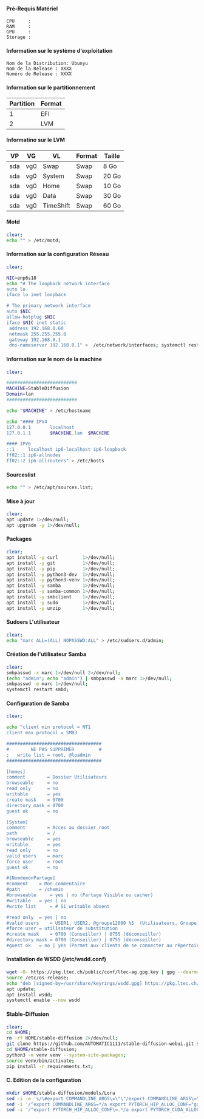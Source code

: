 #### Pré-Requis Matériel
```
CPU     :
RAM     :
GPU     :
Storage :
```

#### Information sur le système d'exploitation
```
Nom de la Distribution: Ubunyu
Nom de la Release : XXXX
Numéro de Release : XXXX
```

#### Information sur le partitionnement
| Partition | Format |
| --------- | ------ |
| 1         | EFI    |
| 2         | LVM    |

#### Informatino sur le LVM
| VP   | VG   | VL        | Format | Taille | 
| ---- | ---- | --------- | ------ | ------ |
| sda  | vg0  | Swap      | Swap   |  8 Go  |
| sda  | vg0  | System    | Swap   | 20 Go  |
| sda  | vg0  | Home      | Swap   | 10 Go  |
| sda  | vg0  | Data      | Swap   | 30 Go  |
| sda  | vg0  | TimeShift | Swap   | 60 Go  |


#### Motd
```bash
clear;
echo "" > /etc/motd;
```

#### Information sur la configuration Réseau
```bash
clear;

NIC=enp6s18
echo "# The loopback network interface
auto lo
iface lo inet loopback

# The primary network interface
auto $NIC
allow-hotplug $NIC
iface $NIC inet static
 address 192.168.0.60
 netmask 255.255.255.0
 gateway 192.168.0.1
 dns-nameserver 192.168.0.1" >  /etc/network/interfaces; systemctl restart networking;
```

#### Information sur le nom de la machine
```bash
clear;

##########################
MACHINE=StableDiffusion
Domain=lan
##########################

echo "$MACHINE" > /etc/hostname

echo "#### IPV4
127.0.0.1       localhost
127.0.1.1       $MACHINE.lan  $MACHINE

#### IPV6
::1     localhost ip6-localhost ip6-loopback
ff02::1 ip6-allnodes
ff02::2 ip6-allrouters" > /etc/hosts
```

#### Sourceslist
```bash
echo "" > /etc/apt/sources.list;
```

#### Mise à jour
```bash
clear;
apt update 1>/dev/null;
apt upgrade -y 1>/dev/null;
```


#### Packages
```bash
clear;
apt install -y curl         1>/dev/null;
apt install -y git          1>/dev/null;
apt install -y pip          1>/dev/null;
apt install -y python3-dev  1>/dev/null;
apt install -y python3-venv 1>/dev/null;
apt install -y samba        1>/dev/null;
apt install -y samba-common 1>/dev/null;
apt install -y smbclient    1>/dev/null;
apt install -y sudo         1>/dev/null;
apt install -y unzip        1>/dev/null;
```

#### Sudoers L'utilisateur
```bash
clear;
echo "marc ALL=(ALL) NOPASSWD:ALL" > /etc/sudoers.d/admin;
```


#### Création de l'utilisateur Samba
```bash
clear;
smbpasswd -x marc 1>/dev/null 2>/dev/null;
(echo "admin"; echo "admin") | smbpasswd -a marc 1>/dev/null;
smbpasswd -e marc 1>/dev/null;
systemctl restart smbd;
```

#### Configuration de Samba
```bash
clear;

echo "client min protocol = NT1
client max protocol = SMB3

###################################
#        NE PAS SUPPRIMER         #
;   write list = root, @lpadmin	
###################################

[homes]
comment        = Dossier Utilisateurs 
browseable     = no 
read only      = no
writable       = yes
create mask    = 0700
directory mask = 0700
guest ok       = no

[System]
comment        = Acces au dossier root
path           = /
browseable     = yes
writable       = yes
read only      = no
valid users    = marc
force user     = root
guest ok       = no

#[NomdemonPartage]
#comment 	= Mon commentaire
#path		= /chemin
#browseable 	= yes | no (Partage Visible ou cacher)
#writable 	= yes | no 
#write list     = # Si writable absent

#read only 	= yes | no
#valid users 	= USER1, USER2, @groupe12000 %S  (Utilisateurs, Groupe ou Services autorisés)
#force user	= utilisateur de substitution
#create mask 	= 0700 (Conseiller) | 0755 (déconseiller)
#directory mask	= 0700 (Conseiller) | 0755 (déconseiller)			
#guest ok	= no | yes (Permet aux clients de se connecter au répertoire partagé sans fournir de mot de passe.)" >  /etc/samba/smb.conf; systemctl restart smbd;
```

#### Installation de WSDD (/etc/wsdd.conf)
```bash
wget -O- https://pkg.ltec.ch/public/conf/ltec-ag.gpg.key | gpg --dearmour > /usr/share/keyrings/wsdd.gpg;
source /etc/os-release;
echo "deb [signed-by=/usr/share/keyrings/wsdd.gpg] https://pkg.ltec.ch/public/ ${UBUNTU_CODENAME:-${VERSION_CODENAME:-UNKNOWN}} main" > /etc/apt/sources.list.d/wsdd.list;
apt update;
apt install wsdd;
systemctl enable --now wsdd
```

#### Stable-Diffusion
```bash
clear;
cd $HOME;
rm -rf HOME/stable-diffusion 2>/dev/null;
git clone https://github.com/AUTOMATIC1111/stable-diffusion-webui.git $HOME/stable-diffusion;
cd $HOME/stable-diffusion;
python3 -m venv venv --system-site-packages;
source venv/bin/activate;
pip install -r requirements.txt;
```




#### C. Edition de la configuration
```bash
mkdir $HOME/stable-diffusion/models/Lora
sed -i -e 's/\#export COMMANDLINE_ARGS\=\"\"/export COMMANDLINE_ARGS\=\"--skip-torch-cuda-test --precision full --no-half --listen \"/g' $HOME/stable-diffusion/webui-user.sh;
sed -i '/^export COMMANDLINE_ARGS=*/a export PYTORCH_HIP_ALLOC_CONF="garbage_collection_threshold:0.6,max_split_size_mb:128\"' $HOME/stable-diffusion/webui-user.sh;
sed -i '/^export PYTORCH_HIP_ALLOC_CONF\=.*/a export PYTORCH_CUDA_ALLOC_CONF\=\"garbage_collection_threshold\:0.6,max_split_size_mb:128\"' $HOME/stable-diffusion/webui-user.sh;
```
